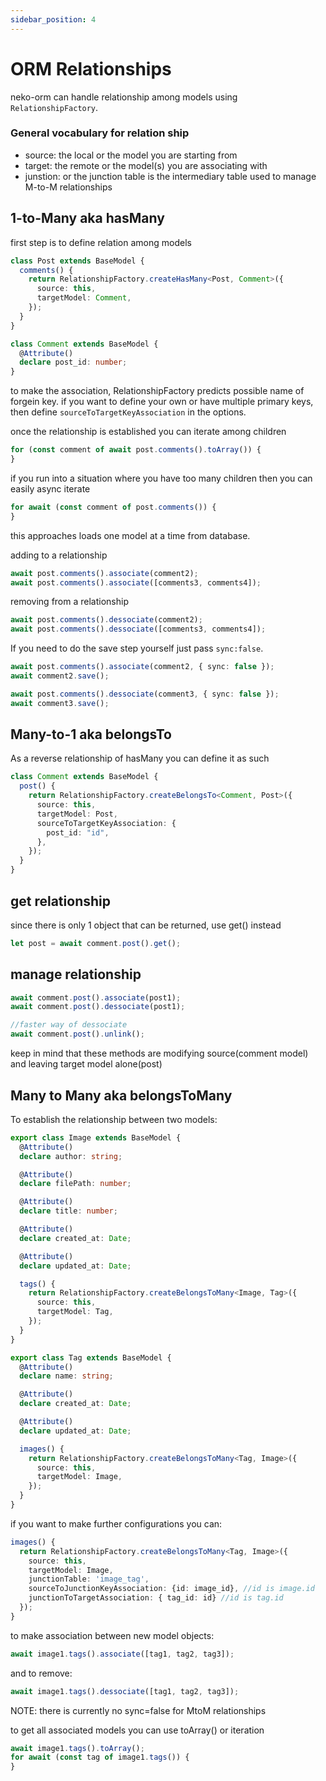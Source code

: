```yaml
---
sidebar_position: 4
---
```


# ORM Relationships

neko-orm can handle relationship among models using `RelationshipFactory`.

### General vocabulary for relation ship

- source: the local or the model you are starting from
- target: the remote or the model(s) you are associating with
- junstion: or the junction table is the intermediary table used to manage M-to-M relationships

## 1-to-Many aka hasMany

first step is to define relation among models

```ts
class Post extends BaseModel {
  comments() {
    return RelationshipFactory.createHasMany<Post, Comment>({
      source: this,
      targetModel: Comment,
    });
  }
}

class Comment extends BaseModel {
  @Attribute()
  declare post_id: number;
}
```

to make the association, RelationshipFactory predicts possible name of forgein key. if you want to define your own or have multiple primary keys, then define `sourceToTargetKeyAssociation` in the options.

once the relationship is established you can iterate among children

```ts
for (const comment of await post.comments().toArray()) {
}
```

if you run into a situation where you have too many children then you can easily async iterate

```ts
for await (const comment of post.comments()) {
}
```

this approaches loads one model at a time from database.

adding to a relationship

```ts
await post.comments().associate(comment2);
await post.comments().associate([comments3, comments4]);
```

removing from a relationship

```ts
await post.comments().dessociate(comment2);
await post.comments().dessociate([comments3, comments4]);
```

If you need to do the save step yourself just pass `sync:false`.

```ts
await post.comments().associate(comment2, { sync: false });
await comment2.save();

await post.comments().dessociate(comment3, { sync: false });
await comment3.save();
```

## Many-to-1 aka belongsTo

As a reverse relationship of hasMany you can define it as such

```ts
class Comment extends BaseModel {
  post() {
    return RelationshipFactory.createBelongsTo<Comment, Post>({
      source: this,
      targetModel: Post,
      sourceToTargetKeyAssociation: {
        post_id: "id",
      },
    });
  }
}
```

## get relationship

since there is only 1 object that can be returned, use get() instead

```ts
let post = await comment.post().get();
```

## manage relationship

```ts
await comment.post().associate(post1);
await comment.post().dessociate(post1);

//faster way of dessociate
await comment.post().unlink();
```

keep in mind that these methods are modifying source(comment model) and leaving target model alone(post)

## Many to Many aka belongsToMany

To establish the relationship between two models:

```ts
export class Image extends BaseModel {
  @Attribute()
  declare author: string;

  @Attribute()
  declare filePath: number;

  @Attribute()
  declare title: number;

  @Attribute()
  declare created_at: Date;

  @Attribute()
  declare updated_at: Date;

  tags() {
    return RelationshipFactory.createBelongsToMany<Image, Tag>({
      source: this,
      targetModel: Tag,
    });
  }
}

export class Tag extends BaseModel {
  @Attribute()
  declare name: string;

  @Attribute()
  declare created_at: Date;

  @Attribute()
  declare updated_at: Date;

  images() {
    return RelationshipFactory.createBelongsToMany<Tag, Image>({
      source: this,
      targetModel: Image,
    });
  }
}
```

if you want to make further configurations you can:

```ts
images() {
  return RelationshipFactory.createBelongsToMany<Tag, Image>({
    source: this,
    targetModel: Image,
    junctionTable: 'image_tag',
    sourceToJunctionKeyAssociation: {id: image_id}, //id is image.id
    junctionToTargetAssociation: { tag_id: id} //id is tag.id
  });
}
```

to make association between new model objects:

```ts
await image1.tags().associate([tag1, tag2, tag3]);
```

and to remove:

```ts
await image1.tags().dessociate([tag1, tag2, tag3]);
```

NOTE: there is currently no sync=false for MtoM relationships

to get all associated models you can use toArray() or iteration

```ts
await image1.tags().toArray();
for await (const tag of image1.tags()) {
}
```
